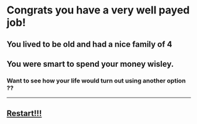 # Congrats you have a very well payed job!
## You lived to be old and had a nice family of 4 

## You were smart to spend your money wisley.

### Want to see how your life would turn out using another option ??
---
## [Restart!!!](../home.md)